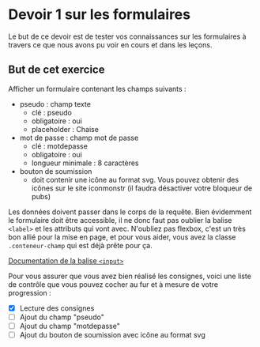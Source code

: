 # Devoir 1 sur les formulaires

Le but de ce devoir est de tester vos connaissances sur les formulaires à travers ce que nous avons pu voir en cours et dans les leçons.

## But de cet exercice

Afficher un formulaire contenant les champs suivants :

- pseudo : champ texte
  - clé : pseudo
  - obligatoire : oui
  - placeholder : Chaise
- mot de passe : champ mot de passe
  - clé : motdepasse
  - obligatoire : oui
  - longueur minimale : 8 caractères
- bouton de soumission
  - doit contenir une icône au format svg. Vous pouvez obtenir des icônes sur le site iconmonstr (il faudra désactiver votre bloqueur de pubs)

Les données doivent passer dans le corps de la requête. Bien évidemment le formulaire doit être accessible, il ne donc faut pas oublier la balise `<label>` et les attributs qui vont avec.
N'oubliez pas flexbox, c'est un très bon allié pour la mise en page, et pour vous aider, vous avez la classe `.conteneur-champ` qui est déjà prête pour ça.

[Documentation de la balise `<input>`](https://developer.mozilla.org/fr/docs/Web/HTML/Element/input)

Pour vous assurer que vous avez bien réalisé les consignes, voici une liste de contrôle que vous pouvez cocher au fur et à mesure de votre progression :

- [x] Lecture des consignes
- [ ] Ajout du champ "pseudo"
- [ ] Ajout du champ "motdepasse"
- [ ] Ajout du bouton de soumission avec icône au format svg
